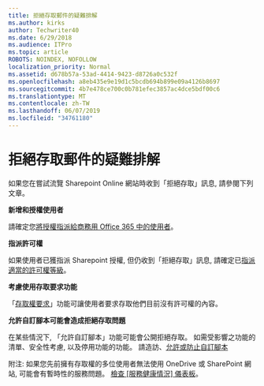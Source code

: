 ```yaml
---
title: 拒絕存取郵件的疑難排解
ms.author: kirks
author: Techwriter40
ms.date: 6/29/2018
ms.audience: ITPro
ms.topic: article
ROBOTS: NOINDEX, NOFOLLOW
localization_priority: Normal
ms.assetid: d678b57a-53ad-4414-9423-d8726a0c532f
ms.openlocfilehash: a8eb435e9e19d1c5bcdb694b899e09a4126b8697
ms.sourcegitcommit: 4b7e478ce700c0b781efec3857ac4dce5bdf00c6
ms.translationtype: MT
ms.contentlocale: zh-TW
ms.lasthandoff: 06/07/2019
ms.locfileid: "34761180"
---
```

# <a name="troubleshoot-access-denied-messages"></a>拒絕存取郵件的疑難排解

如果您在嘗試流覽 Sharepoint Online 網站時收到「拒絕存取」訊息, 請參閱下列文章。

**新增和授權使用者**

請確定您[將授權指派給商務用 Office 365 中的使用者](https://docs.microsoft.com/office365/admin/subscriptions-and-billing/assign-licenses-to-users?view=o365-worldwide&amp;tabs=One)。

**指派許可權**

如果使用者已獲指派 Sharepoint 授權, 但仍收到「拒絕存取」訊息, 請確定已[指派適當的許可權等級](https://docs.microsoft.com/sharepoint/understanding-permission-levels)。

**考慮使用存取要求功能**

「[存取權要求](https://support.office.com/article/Set-up-and-manage-access-requests-94B26E0B-2822-49D4-929A-8455698654B3)」功能可讓使用者要求存取他們目前沒有許可權的內容。 

**允許自訂腳本可能會造成拒絕存取問題**

在某些情況下, 「允許自訂腳本」功能可能會公開拒絕存取。 如需受影響之功能的清單、安全性考慮, 以及停用功能的功能。 請造訪、[允許或防止自訂腳本](https://docs.microsoft.com/sharepoint/allow-or-prevent-custom-script)

附注: 如果您先前擁有存取權的多位使用者無法使用 OneDrive 或 SharePoint 網站, 可能會有暫時性的服務問題。 [檢查 [服務健康情況] 儀表板](https://portal.office.com/adminportal/home#/servicehealth)。


  

